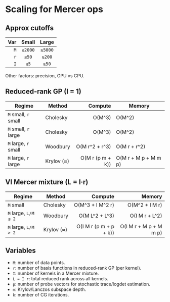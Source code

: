 # Scaling for Mercer ops

## Approx cutoffs

|Var|Small  |Large  |
|--:|:-----:|:-----:|
|`M`|`≲2000`|`≳5000`|
|`r`|`≲50`  |`≳200` |
|`I`|`≲5`   |`≳50`  |

Other factors: precision, GPU vs CPU.

## Reduced-rank GP (I = 1)
|Regime              |Method    |Compute         |Memory              |
|--------------------|----------|---------------:|--------------------|
|`M` small, `r` small|Cholesky  |O(M^3)          |O(M^2)              |
|`M` small, `r` large|Cholesky  |O(M^3)          |O(M^2)              |
|`M` large, `r` small|Woodbury  |O(M r^2 + r^3)  |O(M r + r^2)        |
|`M` large, `r` large|Krylov (≈)|O(M r (p m + k))|O(M r + M p + M m p)|

## VI Mercer mixture (L = I·r)
|Regime              |Method    |Compute                    |Memory                    |
|--------------------|----------|--------------------------:|--------------------------:|
|`M` small           |Cholesky  |O(M^3 + I M^2 r)           |O(M^2 + I M r)            |
|`M` large, `L/M ≲ 2`|Woodbury  |O(M L^2 + L^3)             |O(I M r + L^2)            |
|`M` large, `L/M > 2`|Krylov (≈)|O(I M r (p m + p + k))     |O(I M r + M p + M m p)    |

## Variables

- `M`: number of data points.  
- `r`: number of basis functions in reduced-rank GP (per kernel).  
- `I`: number of kernels in a Mercer mixture.  
- `L = I r`: total reduced rank across all kernels.  
- `p`: number of probe vectors for stochastic trace/logdet estimation.  
- `m`: Krylov/Lanczos subspace depth.  
- `k`: number of CG iterations.
